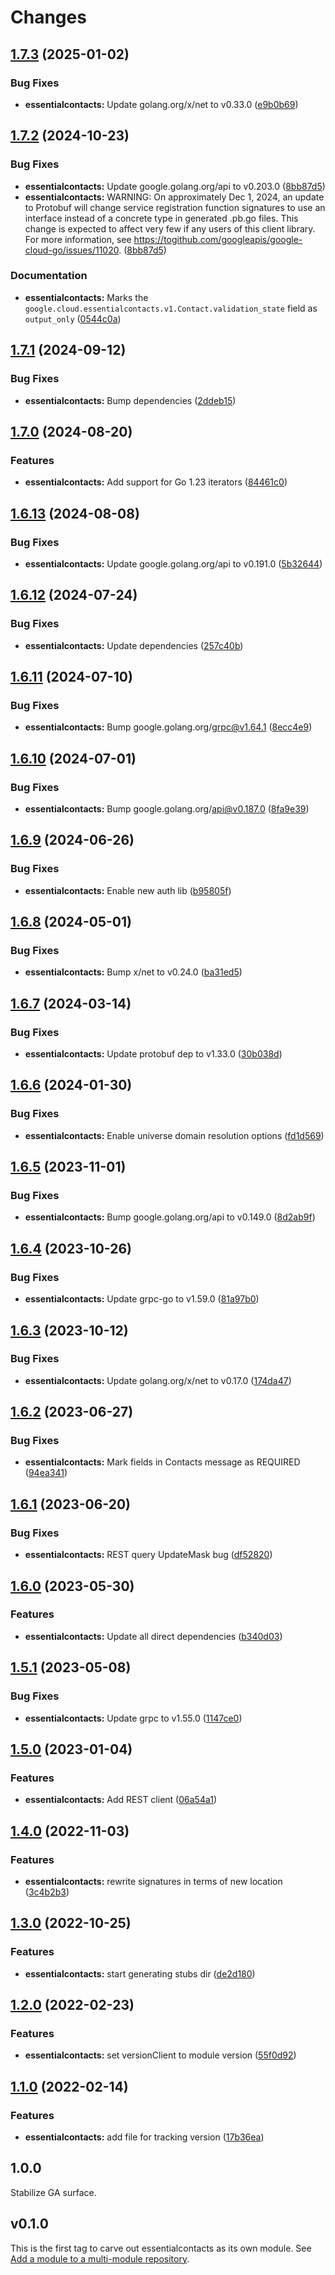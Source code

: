 # Changes

## [1.7.3](https://github.com/googleapis/google-cloud-go/compare/essentialcontacts/v1.7.2...essentialcontacts/v1.7.3) (2025-01-02)


### Bug Fixes

* **essentialcontacts:** Update golang.org/x/net to v0.33.0 ([e9b0b69](https://github.com/googleapis/google-cloud-go/commit/e9b0b69644ea5b276cacff0a707e8a5e87efafc9))

## [1.7.2](https://github.com/googleapis/google-cloud-go/compare/essentialcontacts/v1.7.1...essentialcontacts/v1.7.2) (2024-10-23)


### Bug Fixes

* **essentialcontacts:** Update google.golang.org/api to v0.203.0 ([8bb87d5](https://github.com/googleapis/google-cloud-go/commit/8bb87d56af1cba736e0fe243979723e747e5e11e))
* **essentialcontacts:** WARNING: On approximately Dec 1, 2024, an update to Protobuf will change service registration function signatures to use an interface instead of a concrete type in generated .pb.go files. This change is expected to affect very few if any users of this client library. For more information, see https://togithub.com/googleapis/google-cloud-go/issues/11020. ([8bb87d5](https://github.com/googleapis/google-cloud-go/commit/8bb87d56af1cba736e0fe243979723e747e5e11e))


### Documentation

* **essentialcontacts:** Marks the `google.cloud.essentialcontacts.v1.Contact.validation_state` field as `output_only` ([0544c0a](https://github.com/googleapis/google-cloud-go/commit/0544c0a920d853a90e0f7115a96389cd06067830))

## [1.7.1](https://github.com/googleapis/google-cloud-go/compare/essentialcontacts/v1.7.0...essentialcontacts/v1.7.1) (2024-09-12)


### Bug Fixes

* **essentialcontacts:** Bump dependencies ([2ddeb15](https://github.com/googleapis/google-cloud-go/commit/2ddeb1544a53188a7592046b98913982f1b0cf04))

## [1.7.0](https://github.com/googleapis/google-cloud-go/compare/essentialcontacts/v1.6.13...essentialcontacts/v1.7.0) (2024-08-20)


### Features

* **essentialcontacts:** Add support for Go 1.23 iterators ([84461c0](https://github.com/googleapis/google-cloud-go/commit/84461c0ba464ec2f951987ba60030e37c8a8fc18))

## [1.6.13](https://github.com/googleapis/google-cloud-go/compare/essentialcontacts/v1.6.12...essentialcontacts/v1.6.13) (2024-08-08)


### Bug Fixes

* **essentialcontacts:** Update google.golang.org/api to v0.191.0 ([5b32644](https://github.com/googleapis/google-cloud-go/commit/5b32644eb82eb6bd6021f80b4fad471c60fb9d73))

## [1.6.12](https://github.com/googleapis/google-cloud-go/compare/essentialcontacts/v1.6.11...essentialcontacts/v1.6.12) (2024-07-24)


### Bug Fixes

* **essentialcontacts:** Update dependencies ([257c40b](https://github.com/googleapis/google-cloud-go/commit/257c40bd6d7e59730017cf32bda8823d7a232758))

## [1.6.11](https://github.com/googleapis/google-cloud-go/compare/essentialcontacts/v1.6.10...essentialcontacts/v1.6.11) (2024-07-10)


### Bug Fixes

* **essentialcontacts:** Bump google.golang.org/grpc@v1.64.1 ([8ecc4e9](https://github.com/googleapis/google-cloud-go/commit/8ecc4e9622e5bbe9b90384d5848ab816027226c5))

## [1.6.10](https://github.com/googleapis/google-cloud-go/compare/essentialcontacts/v1.6.9...essentialcontacts/v1.6.10) (2024-07-01)


### Bug Fixes

* **essentialcontacts:** Bump google.golang.org/api@v0.187.0 ([8fa9e39](https://github.com/googleapis/google-cloud-go/commit/8fa9e398e512fd8533fd49060371e61b5725a85b))

## [1.6.9](https://github.com/googleapis/google-cloud-go/compare/essentialcontacts/v1.6.8...essentialcontacts/v1.6.9) (2024-06-26)


### Bug Fixes

* **essentialcontacts:** Enable new auth lib ([b95805f](https://github.com/googleapis/google-cloud-go/commit/b95805f4c87d3e8d10ea23bd7a2d68d7a4157568))

## [1.6.8](https://github.com/googleapis/google-cloud-go/compare/essentialcontacts/v1.6.7...essentialcontacts/v1.6.8) (2024-05-01)


### Bug Fixes

* **essentialcontacts:** Bump x/net to v0.24.0 ([ba31ed5](https://github.com/googleapis/google-cloud-go/commit/ba31ed5fda2c9664f2e1cf972469295e63deb5b4))

## [1.6.7](https://github.com/googleapis/google-cloud-go/compare/essentialcontacts/v1.6.6...essentialcontacts/v1.6.7) (2024-03-14)


### Bug Fixes

* **essentialcontacts:** Update protobuf dep to v1.33.0 ([30b038d](https://github.com/googleapis/google-cloud-go/commit/30b038d8cac0b8cd5dd4761c87f3f298760dd33a))

## [1.6.6](https://github.com/googleapis/google-cloud-go/compare/essentialcontacts/v1.6.5...essentialcontacts/v1.6.6) (2024-01-30)


### Bug Fixes

* **essentialcontacts:** Enable universe domain resolution options ([fd1d569](https://github.com/googleapis/google-cloud-go/commit/fd1d56930fa8a747be35a224611f4797b8aeb698))

## [1.6.5](https://github.com/googleapis/google-cloud-go/compare/essentialcontacts/v1.6.4...essentialcontacts/v1.6.5) (2023-11-01)


### Bug Fixes

* **essentialcontacts:** Bump google.golang.org/api to v0.149.0 ([8d2ab9f](https://github.com/googleapis/google-cloud-go/commit/8d2ab9f320a86c1c0fab90513fc05861561d0880))

## [1.6.4](https://github.com/googleapis/google-cloud-go/compare/essentialcontacts/v1.6.3...essentialcontacts/v1.6.4) (2023-10-26)


### Bug Fixes

* **essentialcontacts:** Update grpc-go to v1.59.0 ([81a97b0](https://github.com/googleapis/google-cloud-go/commit/81a97b06cb28b25432e4ece595c55a9857e960b7))

## [1.6.3](https://github.com/googleapis/google-cloud-go/compare/essentialcontacts/v1.6.2...essentialcontacts/v1.6.3) (2023-10-12)


### Bug Fixes

* **essentialcontacts:** Update golang.org/x/net to v0.17.0 ([174da47](https://github.com/googleapis/google-cloud-go/commit/174da47254fefb12921bbfc65b7829a453af6f5d))

## [1.6.2](https://github.com/googleapis/google-cloud-go/compare/essentialcontacts/v1.6.1...essentialcontacts/v1.6.2) (2023-06-27)


### Bug Fixes

* **essentialcontacts:** Mark fields in Contacts message as REQUIRED ([94ea341](https://github.com/googleapis/google-cloud-go/commit/94ea3410e233db6040a7cb0a931948f1e3bb4c9a))

## [1.6.1](https://github.com/googleapis/google-cloud-go/compare/essentialcontacts/v1.6.0...essentialcontacts/v1.6.1) (2023-06-20)


### Bug Fixes

* **essentialcontacts:** REST query UpdateMask bug ([df52820](https://github.com/googleapis/google-cloud-go/commit/df52820b0e7721954809a8aa8700b93c5662dc9b))

## [1.6.0](https://github.com/googleapis/google-cloud-go/compare/essentialcontacts/v1.5.1...essentialcontacts/v1.6.0) (2023-05-30)


### Features

* **essentialcontacts:** Update all direct dependencies ([b340d03](https://github.com/googleapis/google-cloud-go/commit/b340d030f2b52a4ce48846ce63984b28583abde6))

## [1.5.1](https://github.com/googleapis/google-cloud-go/compare/essentialcontacts/v1.5.0...essentialcontacts/v1.5.1) (2023-05-08)


### Bug Fixes

* **essentialcontacts:** Update grpc to v1.55.0 ([1147ce0](https://github.com/googleapis/google-cloud-go/commit/1147ce02a990276ca4f8ab7a1ab65c14da4450ef))

## [1.5.0](https://github.com/googleapis/google-cloud-go/compare/essentialcontacts/v1.4.0...essentialcontacts/v1.5.0) (2023-01-04)


### Features

* **essentialcontacts:** Add REST client ([06a54a1](https://github.com/googleapis/google-cloud-go/commit/06a54a16a5866cce966547c51e203b9e09a25bc0))

## [1.4.0](https://github.com/googleapis/google-cloud-go/compare/essentialcontacts/v1.3.0...essentialcontacts/v1.4.0) (2022-11-03)


### Features

* **essentialcontacts:** rewrite signatures in terms of new location ([3c4b2b3](https://github.com/googleapis/google-cloud-go/commit/3c4b2b34565795537aac1661e6af2442437e34ad))

## [1.3.0](https://github.com/googleapis/google-cloud-go/compare/essentialcontacts/v1.2.0...essentialcontacts/v1.3.0) (2022-10-25)


### Features

* **essentialcontacts:** start generating stubs dir ([de2d180](https://github.com/googleapis/google-cloud-go/commit/de2d18066dc613b72f6f8db93ca60146dabcfdcc))

## [1.2.0](https://github.com/googleapis/google-cloud-go/compare/essentialcontacts/v1.1.0...essentialcontacts/v1.2.0) (2022-02-23)


### Features

* **essentialcontacts:** set versionClient to module version ([55f0d92](https://github.com/googleapis/google-cloud-go/commit/55f0d92bf112f14b024b4ab0076c9875a17423c9))

## [1.1.0](https://github.com/googleapis/google-cloud-go/compare/essentialcontacts/v1.0.0...essentialcontacts/v1.1.0) (2022-02-14)


### Features

* **essentialcontacts:** add file for tracking version ([17b36ea](https://github.com/googleapis/google-cloud-go/commit/17b36ead42a96b1a01105122074e65164357519e))

## 1.0.0

Stabilize GA surface.

## v0.1.0

This is the first tag to carve out essentialcontacts as its own module. See
[Add a module to a multi-module repository](https://github.com/golang/go/wiki/Modules#is-it-possible-to-add-a-module-to-a-multi-module-repository).

